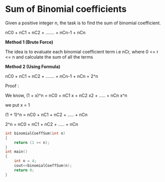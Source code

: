 # Sum of Binomial coefficients

Given a positive integer n, the task is to find the sum of binomial coefficient.
    
nC0 + nC1 + nC2 + ……. + nCn-1 + nCn

**Method 1 (Brute Force)**

The idea is to evaluate each binomial coefficient term i.e nCr, where 0 <= r <= n and calculate the sum of all the terms

**Method 2 (Using Formula)**

nC0 + nC1 + nC2 + ……. + nCn-1 + nCn = 2^n

Proof :

We know, (1 + x)^n = nC0 + nC1 x + nC2 x2 + ..... + nCn x^n

we put x = 1
    
(1 + 1)^n = nC0 + nC1 + nC2 + ..... + nCn 

2^n = nC0 + nC1 + nC2 + ..... + nCn 

```cpp
int binomialCoeffSum(int n) 
{ 
    return (1 << n); 
} 
int main() 
{ 
    int n = 4; 
    cout<<binomialCoeffSum(n); 
    return 0; 
} 
```

